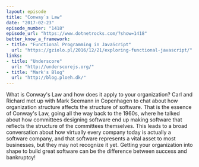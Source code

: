 ```yaml
---
layout: episode
title: "Conway`s Law"
date: "2017-02-23"
episode_number: "1418"
episode_url: "https://www.dotnetrocks.com/?show=1418"
better_know_a_framework:
- title: "Functional Programming in JavaScript"
  url: "https://gziolo.pl/2016/12/21/exploring-functional-javascript/"
links:
- title: "Underscore"
  url: "http://underscorejs.org/"
- title: "Mark's Blog"
  url: "http://blog.ploeh.dk/"
---
```


What is Conway's Law and how does it apply to your organization? Carl and Richard met up with Mark Seemann in Copenhagen to chat about how organization structure affects the structure of software. That is the essence of Conway's Law, going all the way back to the 1960s, where he talked about how committees designing software end up making software that reflects the structure of the committees themselves. This leads to a broad conversation about how virtually every company today is actually a software company, and that software represents a vital asset to most businesses, but they may not recognize it yet. Getting your organization into shape to build great software can be the difference between success and bankruptcy!
